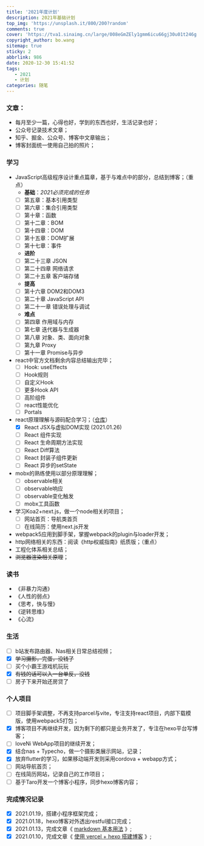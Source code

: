 ```yaml
---
title: '2021年度计划'
description: 2021年基础计划
top_img: 'https://unsplash.it/800/200?random'
comments: true
cover: 'https://tva1.sinaimg.cn/large/008eGmZEly1gmm6icu66gj30u01t246g.jpg'
copyright_author: bo.wang
sitemap: true
sticky: 2
abbrlink: 986
date: 2020-12-30 15:41:52
tags:
   - 2021
   - 计划
categories: 随笔
---
```


### 文章：

-   每月至少一篇，心得也好，学到的东西也好，生活记录也好；
-   公众号记录技术文章；
-   知乎、掘金、公众号、博客中文章输出；
-   博客封面统一使用自己拍的照片；

### 学习

-   JavaScript高级程序设计重点篇章，基于与难点中的部分，总结到博客；（重点）
    - **基础**：_2021必须完成的任务_
    - [ ] 第五章：基本引用类型
    - [ ] 第六章：集合引用类型
    - [ ] 第十章：函数
    - [ ] 第十二章：BOM
    - [ ] 第十四章：DOM
    - [ ] 第十五章：DOM扩展
    - [ ] 第十七章：事件
    - **进阶**
    - [ ] 第二十三章 JSON
    - [ ] 第二十四章 网络请求
    - [ ] 第二十五章 客户端存储
    - **提高**
    - [ ] 第十六章 DOM2和DOM3
    - [ ] 第二十章 JavaScript API
    - [ ] 第二十一章 错误处理与调试
    - **难点**
    - [ ] 第四章 作用域与内存
    - [ ] 第七章 迭代器与生成器
    - [ ] 第八章 对象、类、面向对象
    - [ ] 第九章 Proxy
    - [ ] 第十一章 Promise与异步
-   react中官方文档剩余内容总结输出完毕；
    - [ ] Hook: useEffects
    - [ ] Hook规则
    - [ ] 自定义Hook
    - [ ] 更多Hook API
    - [ ] 高阶组件
    - [ ] react性能优化
    - [ ] Portals
-   react原理理解与源码配合学习；（[仓库](https://github.com/webbx/learnReactPrinciple)）
    - [X] React JSX与虚拟DOM实现 (2021.01.26)
    - [ ] React 组件实现
    - [ ] React 生命周期方法实现
    - [ ] React Diff算法
    - [ ] React 封装子组件更新
    - [ ] React 异步的setState
-   mobx的熟练使用以部分原理理解；
    - [ ] observable相关
    - [ ] observable响应
    - [ ] observable变化触发
    - [ ] mobx工具函数
-   学习Koa2+next.js，做一个node相关的项目；
    - [ ] 网站首页：导航类首页
    - [ ] 在线简历：使用next.js开发
-   webpack5应用到脚手架，掌握webpack的plugin与loader开发；
-   http网络相关的东西：阅读《http权威指南》纸质版；（重点）
-   工程化体系相关总结；
-   ~~浏览器渲染相关原理~~；

### 读书

-   《非暴力沟通》
-   《人性的弱点》
-   《思考，快与慢》
-   《逆转思维》
-   《心流》

### 生活

- [ ] b站发布路由器、Nas相关日常总结视频；
- [X] ~~学习摄影，完蛋，没钱了~~
- [ ] 买个小霸王游戏机玩玩
- [X] ~~有钱的话可以入一台单反，没钱~~
- [ ] 房子下来开始还房贷了

### 个人项目

- [ ] 项目脚手架调整，不再支持parcel与vite，专注支持react项目，内部下载模版，使用webpack5打包；
- [X] 博客项目不再继续开发，因为剩下的都只是业务开发了，专注在hexo平台写博客；
- [ ] loveNi WebApp项目的继续开发；
- [X] 结合nas + Typecho，做一个摄影类展示网站，记录；
- [X] 放弃flutter的学习，如果移动端开发则采用cordova + webapp方式；
- [ ] 网站导航首页；
- [ ] 在线简历网站，记录自己的工作项目；
- [ ] 基于Taro开发一个博客小程序，同步hexo博客内容；

### 完成情况记录
- [X] 2021.01.19，搭建小程序框架完成；
- [X] 2021.01.18，hexo博客对外透出restful接口完成；
- [X] 2021.01.13，完成文章《 [markdown 基本用法](https://blog.wangboweb.site/2021/01/13/9439.html) 》;
- [X] 2021.01.10，完成文章《 [使用 vercel + hexo 搭建博客](https://blog.wangboweb.site/2021/01/08/58.html) 》;

